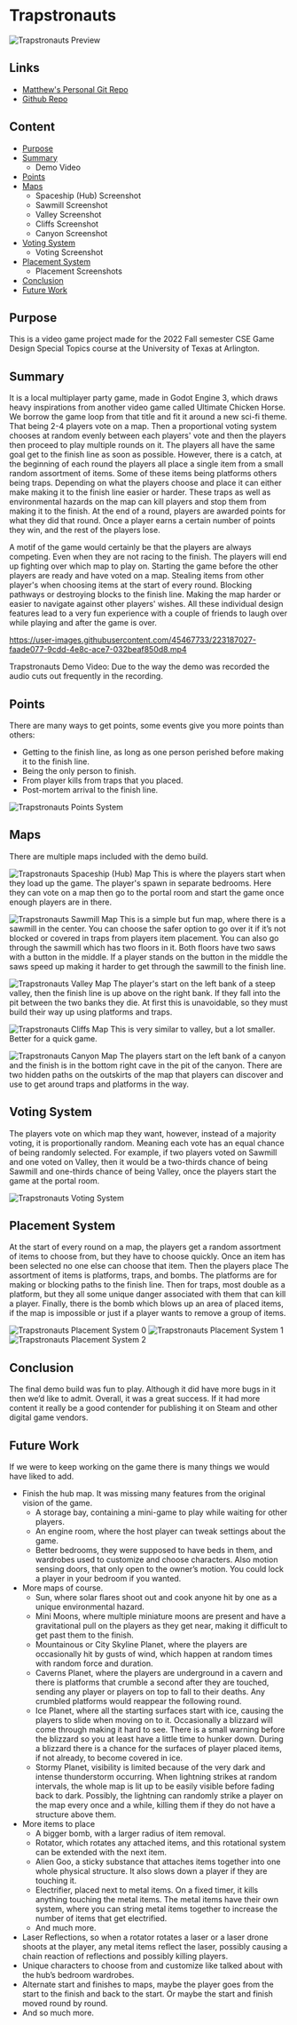 # Trapstronauts

![Trapstronauts Preview](https://www.matthewgreen.gg/trapstronauts/preview.png)

## Links
- [Matthew's Personal Git Repo](https://git.matthewgreen.gg/matthewgreen/Trapstronauts.git)
- [Github Repo](https://github.com/greenmatthew/Trapstronauts)

## Content
- [Purpose](#purpose)
- [Summary](#summary)
    - Demo Video
- [Points](#points)
- [Maps](#maps)
    - Spaceship (Hub) Screenshot
    - Sawmill Screenshot
    - Valley Screenshot
    - Cliffs Screenshot
    - Canyon Screenshot
- [Voting System](#voting-system)
    - Voting Screenshot
- [Placement System](#placement-system)
    - Placement Screenshots
- [Conclusion](#conclusion)
- [Future Work](#future-work)

## Purpose
This is a video game project made for the 2022 Fall semester CSE Game Design Special Topics course at the University of Texas at Arlington.

## Summary
It is a local multiplayer party game, made in Godot Engine 3, which draws heavy inspirations from another video game called Ultimate Chicken Horse. We borrow the game loop from that title and fit it around a new sci-fi theme. That being 2-4 players vote on a map. Then a proportional voting system chooses at random evenly between each players' vote and then the players then proceed to play multiple rounds on it. The players all have the same goal get to the finish line as soon as possible. However, there is a catch, at the beginning of each round the players all place a single item from a small random assortment of items. Some of these items being platforms others being traps. Depending on what the players choose and place it can either make making it to the finish line easier or harder. These traps as well as environmental hazards on the map can kill players and stop them from making it to the finish. At the end of a round, players are awarded points for what they did that round. Once a player earns a certain number of points they win, and the rest of the players lose.

A motif of the game would certainly be that the players are always competing. Even when they are not racing to the finish. The players will end up fighting over which map to play on. Starting the game before the other players are ready and have voted on a map. Stealing items from other player's when choosing items at the start of every round. Blocking pathways or destroying blocks to the finish line. Making the map harder or easier to navigate against other players' wishes. All these individual design features lead to a very fun experience with a couple of friends to laugh over while playing and after the game is over.

https://user-images.githubusercontent.com/45467733/223187027-faade077-9cdd-4e8c-ace7-032beaf850d8.mp4

Trapstronauts Demo Video: Due to the way the demo was recorded the audio cuts out frequently in the recording.

## Points
There are many ways to get points, some events give you more points than others:
- Getting to the finish line, as long as one person perished before making it to the finish line.
- Being the only person to finish.
- From player kills from traps that you placed.
- Post-mortem arrival to the finish line.

![Trapstronauts Points System](https://www.matthewgreen.gg/trapstronauts/points_system.png)

## Maps
There are multiple maps included with the demo build.

![Trapstronauts Spaceship (Hub) Map](https://www.matthewgreen.gg/trapstronauts/map_hub_labelled.png)
This is where the players start when they load up the game. The player's spawn in separate bedrooms. Here they can vote on a map then go to the portal room and start the game once enough players are in there.

![Trapstronauts Sawmill Map](https://www.matthewgreen.gg/trapstronauts/map_sawmill_labelled.png)
This is a simple but fun map, where there is a sawmill in the center. You can choose the safer option to go over it if it’s not blocked or covered in traps from players item placement. You can also go through the sawmill which has two floors in it. Both floors have two saws with a button in the middle. If a player stands on the button in the middle the saws speed up making it harder to get through the sawmill to the finish line.

![Trapstronauts Valley Map](https://www.matthewgreen.gg/trapstronauts/map_valley_labelled.png)
The player's start on the left bank of a steep valley, then the finish line is up above on the right bank. If they fall into the pit between the two banks they die. At first this is unavoidable, so they must build their way up using platforms and traps.

![Trapstronauts Cliffs Map](https://www.matthewgreen.gg/trapstronauts/map_cliffs_labelled.png)
This is very similar to valley, but a lot smaller. Better for a quick game.

![Trapstronauts Canyon Map](https://www.matthewgreen.gg/trapstronauts/map_canyon_labelled.png)
The players start on the left bank of a canyon and the finish is in the bottom right cave in the pit of the canyon. There are two hidden paths on the outskirts of the map that players can discover and use to get around traps and platforms in the way.

## Voting System
The players vote on which map they want, however, instead of a majority voting, it is proportionally random. Meaning each vote has an equal chance of being randomly selected. For example, if two players voted on Sawmill and one voted on Valley, then it would be a two-thirds chance of being Sawmill and one-thirds chance of being Valley, once the players start the game at the portal room.

![Trapstronauts Voting System](https://www.matthewgreen.gg/trapstronauts/voting_system.png)

## Placement System
At the start of every round on a map, the players get a random assortment of items to choose from, but they have to choose quickly. Once an item has been selected no one else can choose that item. Then the players place The assortment of items is platforms, traps, and bombs. The platforms are for making or blocking paths to the finish line. Then for traps, most double as a platform, but they all some unique danger associated with them that can kill a player. Finally, there is the bomb which blows up an area of placed items, if the map is impossible or just if a player wants to remove a group of items.

![Trapstronauts Placement System 0](https://www.matthewgreen.gg/trapstronauts/placement_system_0.png)
![Trapstronauts Placement System 1](https://www.matthewgreen.gg/trapstronauts/placement_system_1.png)
![Trapstronauts Placement System 2](https://www.matthewgreen.gg/trapstronauts/placement_system_2.png)

## Conclusion
The final demo build was fun to play. Although it did have more bugs in it then we’d like to admit. Overall, it was a great success. If it had more content it really be a good contender for publishing it on Steam and other digital game vendors.

## Future Work
If we were to keep working on the game there is many things we would have liked to add.
- Finish the hub map. It was missing many features from the original vision of the game.
    - A storage bay, containing a mini-game to play while waiting for other players.
    - An engine room, where the host player can tweak settings about the game.
    - Better bedrooms, they were supposed to have beds in them, and wardrobes used to customize and choose characters. Also motion sensing doors, that only open to the owner’s motion. You could lock a player in your bedroom if you wanted.
- More maps of course.
    - Sun, where solar flares shoot out and cook anyone hit by one as a unique environmental hazard.
    - Mini Moons, where multiple miniature moons are present and have a gravitational pull on the players as they get near, making it difficult to get past them to the finish.
    - Mountainous or City Skyline Planet, where the players are occasionally hit by gusts of wind, which happen at random times with random force and duration.
    - Caverns Planet, where the players are underground in a cavern and there is platforms that crumble a second after they are touched, sending any player or players on top to fall to their deaths. Any crumbled platforms would reappear the following round.
    - Ice Planet, where all the starting surfaces start with ice, causing the players to slide when moving on to it. Occasionally a blizzard will come through making it hard to see. There is a small warning before the blizzard so you at least have a little time to hunker down. During a blizzard there is a chance for the surfaces of player placed items, if not already, to become covered in ice.
    - Stormy Planet, visibility is limited because of the very dark and intense thunderstorm occurring. When lightning strikes at random intervals, the whole map is lit up to be easily visible before fading back to dark. Possibly, the lightning can randomly strike a player on the map every once and a while, killing them if they do not have a structure above them.
- More items to place
    - A bigger bomb, with a larger radius of item removal.
    - Rotator, which rotates any attached items, and this rotational system can be extended with the next item.
    - Alien Goo, a sticky substance that attaches items together into one whole physical structure. It also slows down a player if they are touching it.
    - Electrifier, placed next to metal items. On a fixed timer, it kills anything touching the metal items. The metal items have their own system, where you can string metal items together to increase the number of items that get electrified.
    - And much more.
- Laser Reflections, so when a rotator rotates a laser or a laser drone shoots at the player, any metal items reflect the laser, possibly causing a chain reaction of reflections and possibly killing players.
- Unique characters to choose from and customize like talked about with the hub’s bedroom wardrobes.
- Alternate start and finishes to maps, maybe the player goes from the start to the finish and back to the start. Or maybe the start and finish moved round by round.
- And so much more.
